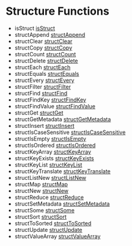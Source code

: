 # Structure Functions

- isStruct [isStruct](../functions/isstruct.md)
- structAppend [structAppend](../functions/structappend.md)
- structClear [structClear](../functions/structclear.md)
- structCopy [structCopy](../functions/structcopy.md)
- structCount [structCount](../functions/structcount.md)
- structDelete [structDelete](../functions/structdelete.md)
- structEach [structEach](../functions/structeach.md)
- structEquals [structEquals](../functions/structequals.md)
- structEvery [structEvery](../functions/structevery.md)
- structFilter [structFilter](../functions/structfilter.md)
- structFind [structFind](../functions/structfind.md)
- structFindKey [structFindKey](../functions/structfindkey.md)
- structFindValue [structFindValue](../functions/structfindvalue.md)
- structGet [structGet](../functions/structget.md)
- structGetMetadata [structGetMetadata](../functions/structgetmetadata.md)
- structInsert [structInsert](../functions/structinsert.md)
- structIsCaseSensitive [structIsCaseSensitive](../functions/structiscasesensitive.md)
- structIsEmpty [structIsEmpty](../functions/structisempty.md)
- structIsOrdered [structIsOrdered](../functions/structisordered.md)
- structKeyArray [structKeyArray](../functions/structkeyarray.md)
- structKeyExists [structKeyExists](../functions/structkeyexists.md)
- structKeyList [structKeyList](../functions/structkeylist.md)
- structKeyTranslate [structKeyTranslate](../functions/structkeytranslate.md)
- structListNew [structListNew](../functions/structlistnew.md)
- structMap [structMap](../functions/structmap.md)
- structNew [structNew](../functions/structnew.md)
- structReduce [structReduce](../functions/structreduce.md)
- structSetMetadata [structSetMetadata](../functions/structsetmetadata.md)
- structSome [structSome](../functions/structsome.md)
- structSort [structSort](../functions/structsort.md)
- structToSorted [structToSorted](../functions/structtosorted.md)
- structUpdate [structUpdate](../functions/structupdate.md)
- structValueArray [structValueArray](../functions/structvaluearray.md)

